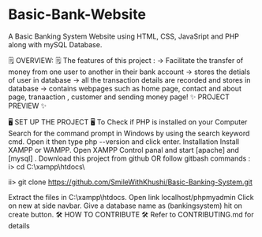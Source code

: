 # Basic-Bank-Website
A Basic Banking System Website using HTML, CSS, JavaSript and PHP along with mySQL Database.

🗒️ OVERVIEW: 🗒️
The features of this project :
-> Facilitate the transfer of money from one user to another in their bank account
-> stores the detials of user in database
-> all the transaction details are recorded and stores in database
-> contains webpages such as home page, contact and about page, tranaaction , customer and sending money page!
✨ PROJECT PREVIEW ✨
    
🖥️ SET UP THE PROJECT 🖥️
To Check if PHP is installed on your Computer
Search for the command prompt in Windows by using the search keyword cmd.
Open it then type php --version and click enter.
Installation
Install XAMPP or WAMPP.
Open XAMPP Control panal and start [apache] and [mysql] .
Download this project from github OR follow gitbash commands :
i> cd C:\xampp\htdocs\

ii> git clone https://github.com/SmileWithKhushi/Basic-Banking-System.git

Extract the files in C:\xampp\htdocs.
Open link localhost/phpmyadmin
Click on new at side navbar.
Give a database name as (bankingsystem) hit on create button.
🛠️ HOW TO CONTRIBUTE 🛠️
Refer to CONTRIBUTING.md for details
